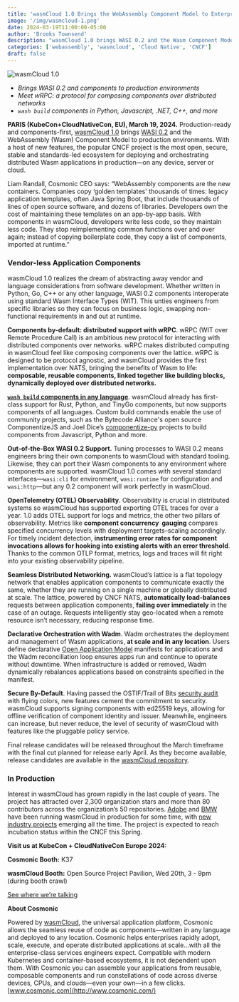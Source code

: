 ```yaml
---
title: 'wasmCloud 1.0 Brings the WebAssembly Component Model to Enterprise'
image: '/img/wasmcloud-1.png'
date: 2024-03-19T11:00:00-05:00
author: 'Brooks Townsend'
description: "wasmCloud 1.0 brings WASI 0.2 and the Wasm Component Model to production environments"
categories: ['webassembly', 'wasmcloud', 'Cloud Native', 'CNCF']
draft: false
---
```


![wasmCloud 1.0](/img/wasmcloud-1.png)

- *Brings WASI 0.2 and components to production environments*
- *Meet wRPC: a protocol for composing components over distributed networks*
- *`wash build` components in Python, Javascript, .NET, C++, and more*

<!--truncate-->

**PARIS (KubeCon+CloudNativeCon, EU), March 19, 2024.** Production-ready and components-first, [wasmCloud 1.0](https://wasmcloud.com/) brings [WASI 0.2](https://github.com/WebAssembly/WASI/blob/main/preview2/README.md) and the WebAssembly (Wasm) Component Model to production environments. With a host of new features, the popular CNCF project is the most open, secure, stable and standards-led ecosystem for deploying and orchestrating distributed Wasm applications in production&mdash;on any device, server or cloud.

Liam Randall, Cosmonic CEO says: “WebAssembly components are the new containers. Companies copy ‘golden templates' thousands of times: legacy application templates, often Java Spring Boot, that include thousands of lines of open source software, and dozens of libraries. Developers own the cost of maintaining these templates on an app-by-app basis. With components in wasmCloud, developers write less code, so they maintain less code. They stop reimplementing common functions over and over again; instead of copying boilerplate code, they copy a list of components, imported at runtime.”

### Vendor-less Application Components

wasmCloud 1.0 realizes the dream of abstracting away vendor and language considerations from software development. Whether written in Python, Go, C++ or any other language, WASI 0.2 components interoperate using standard Wasm Interface Types (WIT). This unties engineers from specific libraries so they can focus on business logic, swapping non-functional requirements in and out at runtime.

**Components by-default: distributed support with wRPC**. wRPC (WIT over Remote Procedure Call) is an ambitious new protocol for interacting with distributed components over networks. wRPC makes distributed computing in wasmCloud feel like composing components over the lattice. wRPC is designed to be protocol agnostic, and wasmCloud provides the first implementation over NATS, bringing the benefits of Wasm to life: **composable, reusable components, linked together like building blocks, dynamically deployed over distributed networks.**

**[`wash build` components in any language](https://wasmcloud.com/blog/bring-your-own-wasm-components)**. wasmCloud already has first-class support for Rust, Python, and TinyGo components, but now supports components of all languages. Custom build commands enable the use of community projects, such as the Bytecode Alliance's open source ComponentizeJS and Joel Dice’s [componentize-py](https://github.com/bytecodealliance/componentize-py) projects to build components from Javascript, Python and more.

**Out-of-the-Box WASI 0.2 Support.** Tuning processes to WASI 0.2 means engineers bring their own components to wasmCloud with standard tooling. Likewise, they can port their Wasm components to any environment where components are supported. wasmCloud 1.0 comes with several standard interfaces&mdash;`wasi:cli` for environment, `wasi:runtime` for configuration and `wasi:http`&mdash;but any 0.2 component will work perfectly in wasmCloud.

**OpenTelemetry (OTEL) Observability**. Observability is crucial in distributed systems so wasmCloud has supported exporting OTEL traces for over a year. 1.0 adds OTEL support for logs and metrics, the other two pillars of observability. Metrics like **component concurrency  gauging** compares specified concurrency levels with deployment targets–scaling accordingly. For timely incident detection, **instrumenting error rates for component invocations allows for hooking into existing alerts with an error threshold**. Thanks to the common OTLP format, metrics, logs and traces will fit right into your existing observability pipeline.

**Seamless Distributed Networking.** wasmCloud’s lattice is a flat topology network that enables application components to communicate exactly the same, whether they are running on a single machine or globally distributed at scale. The lattice, powered by CNCF NATS, **automatically load-balances** requests between application components, **failing over immediately** in the case of an outage. Requests intelligently stay geo-located when a remote resource isn’t necessary, reducing response time.

**Declarative Orchestration with Wadm**. Wadm orchestrates the deployment and management of Wasm applications, **at scale and in any location**. Users define declarative [Open Application Model](https://oam.dev/) manifests for applications and the Wadm reconciliation loop ensures apps run and continue to operate without downtime. When infrastructure is added or removed, Wadm dynamically rebalances applications based on constraints specified in the manifest.

**Secure By-Default**. Having passed the OSTIF/Trail of Bits [security audit](https://ostif.org/wp-content/uploads/2023/10/wasmcloud-audit-ostif-trail-of-bits-final.pdf) with flying colors, new features cement the commitment to security. wasmCloud supports signing components with ed25519 keys, allowing for offline verification of component identity and issuer. Meanwhile, engineers can increase, but never reduce, the level of security of wasmCloud with features like the pluggable policy service.

Final release candidates will be released throughout the March timeframe with the final cut planned for release early April. As they become available, release candidates are available in the [wasmCloud repository](https://github.com/wasmCloud/wasmCloud/releases).

### In Production
Interest in wasmCloud has grown rapidly in the last couple of years. The project has attracted over 2,300 organization stars and more than 80 contributors across the organization’s 50 repositories. [Adobe](https://www.cncf.io/blog/2022/11/17/better-together-a-kubernetes-and-wasm-case-study/) and [BMW](https://www.techtarget.com/searchitoperations/news/252527414/Server-side-WebAssembly-prepares-for-takeoff-in-2023) have been running wasmCloud in production for some time, with [new industry projects](https://www.cncf.io/blog/2024/01/05/bringing-webassembly-to-telecoms-with-cncf-wasmcloud/) emerging all the time. The project is expected to reach incubation status within the CNCF this Spring.

**Visit us at KubeCon + CloudNativeCon Europe 2024:**

**Cosmonic Booth:** K37

**wasmCloud Booth:** Open Source Project Pavilion, Wed 20th, 3 - 9pm (during booth crawl)

[See where we’re talking](https://cosmonic.com/blog/industry/wasmio-kubeconeu2024-preview)

**About Cosmonic**

Powered by [wasmCloud](https://wasmcloud.com/), the universal application platform, Cosmonic allows the seamless reuse of code as components&mdash;written in any language and deployed to any location. Cosmonic helps enterprises rapidly adopt, scale, execute, and operate distributed applications at scale...with all the enterprise-class services engineers expect. Compatible with modern Kubernetes and container-based ecosystems, it is not dependent upon them. With Cosmonic you can assemble your applications from reusable, composable components and run constellations of code across diverse devices, CPUs, and clouds&mdash;even your own&mdash;in a few clicks. [www.cosmonic.com](http://www.cosmonic.com/)